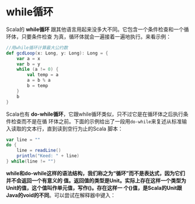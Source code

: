while循环
================================================================================
Scala的 **while循环** 跟其他语言用起来没多大不同。它包含一个条件检查和一个循环体，只要条件检查
为真，循环体就会一遍接着一遍地执行。来看示例：
```scala
//用while循环计算最大公约数
def gcdLoop(x: Long, y: Long): Long = {
	var a = x
	var b = y
	while (a != 0) {
		val temp = a
		a = b % a
		b = temp
	}
	b
}
```
Scala也有 **do-while循环**，它跟while循环类似，只不过它是在循环体之后执行条件检查而不是在循
环体之前。下面的示例给出了一段用`do-while`来复述从标准输入读取的文本行，直到读到空行为止的Scala
脚本：
```scala
var line = ""
do {
	line = readLine()
	println("Keed: " + line)
} while(line != "")
```
**while和do-while这样的语法结构，我们称之为“循环”而不是表达式，因为它们并不会返回一个有意义的
值。返回值的类型是Unit。实际上存在这样一个类型为Unit的值，这个值叫作单元值，写作()。存在这样一
个()值，是Scala的Unit跟Java的void的不同**。可以尝试在解释器中键入：
```scala

```